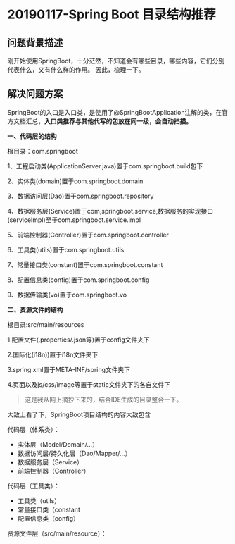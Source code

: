 # 20190117-Spring Boot 目录结构推荐 #

## 问题背景描述 ##

刚开始使用SpringBoot，十分茫然，不知道会有哪些目录，哪些内容，它们分别代表什么，又有什么样的作用。 因此，梳理一下。

## 解决问题方案 ##

SpringBoot的入口是入口类，是使用了@SpringBootApplication注解的类，在官方文档汇总，**入口类推荐与其他代写的包放在同一级，会自动扫描。**

**一、代码层的结构**

根目录：com.springboot

1、工程启动类(ApplicationServer.java)置于com.springboot.build包下

2、实体类(domain)置于com.springboot.domain

3、数据访问层(Dao)置于com.springboot.repository

4、数据服务层(Service)置于com,springboot.service,数据服务的实现接口(serviceImpl)至于com.springboot.service.impl

5、前端控制器(Controller)置于com.springboot.controller

6、工具类(utils)置于com.springboot.utils

7、常量接口类(constant)置于com.springboot.constant

8、配置信息类(config)置于com.springboot.config

9、数据传输类(vo)置于com.springboot.vo

**二、资源文件的结构**

根目录:src/main/resources

1.配置文件(.properties/.json等)置于config文件夹下

2.国际化(i18n))置于i18n文件夹下

3.spring.xml置于META-INF/spring文件夹下

4.页面以及js/css/image等置于static文件夹下的各自文件下


> 这是我从网上摘抄下来的，结合IDE生成的目录整合一下。

大致上看了下，SpringBoot项目结构的内容大致包含

代码层（体系类）：

-   实体层（Model/Domain/...）
- 	数据访问层/持久化层（Dao/Mapper/...）
- 	数据服务层（Service）
- 	前端控制器（Controller）

代码层（工具类）：

- 工具类（utils）
- 常量接口类（constant
- 配置信息类（config）

资源文件层（src/main/resource）：

